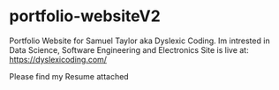 # portfolio-websiteV2
Portfolio Website for Samuel Taylor aka Dyslexic Coding.  Im intrested in Data Science, Software Engineering and Electronics
Site is live at: https://dyslexicoding.com/

Please find my Resume attached
